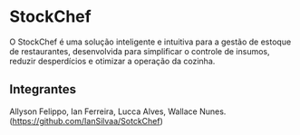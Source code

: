 # StockChef

O StockChef é uma solução inteligente e intuitiva para a gestão de estoque de restaurantes, desenvolvida para simplificar o controle de insumos, reduzir desperdícios e otimizar a operação da cozinha.

## Integrantes

Allyson Felippo, Ian Ferreira, Lucca Alves, Wallace Nunes. (https://github.com/IanSilvaa/SotckChef)
